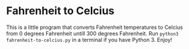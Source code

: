 # Fahrenheit to Celcius

This is a little program that converts Fahrenheit temperatures to Celcius from 0 degrees Fahrenheit untill 300 degrees Fahrenheit. Run `python3 fahrenheit-to-celcius.py` in a terminal if you have Python 3. Enjoy!
